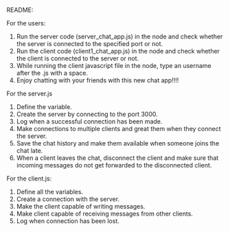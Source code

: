 README:

For the users:

1.	Run the server code (server_chat_app.js) in the node and check whether the 
	server is connected to the specified port or not.
2.	Run the client code (client1_chat_app.js) in the node and check whether the 
	client is connected to the server or not.
3.	While running the client javascript file in the node, type an username after 
	the .js  with a space.
4.	Enjoy chatting with your friends with this new chat app!!!!

For the server.js 

1.	Define the variable.
2.	Create the server by connecting to the port 3000.
3.	Log when a successful connection has been made.
4.	Make connections to multiple clients and great them when they connect the 
	server. 
5.	Save the chat history and make them available when someone joins the chat 
	late. 
6.	When a client leaves the chat, disconnect the client and make sure that 
	incoming messages do not get forwarded to the disconnected client. 

For the client.js:

1.	Define all the variables.
2.	Create a connection with the server.
3.	Make the client capable of writing messages.
4.	Make client capable of receiving messages from other clients.
5.	Log when connection has been lost.
